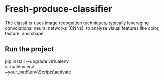 # Fresh-produce-classifier

The classifier uses image recognition techniques, typically leveraging convolutional neural networks (CNNs), to analyze visual features like color, texture, and shape.

## Run the project

pip install --upgrade virtualenv  
virtualenv env  
~your_path\\env\\Scripts\\activate
